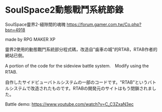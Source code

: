 # SoulSpace2動態戰鬥系統節錄

SoulSpace靈界2-縫隙間的魂魄
https://forum.gamer.com.tw/Co.php?bsn=4918

made by RPG MAKER XP


靈界2使用的動態戰鬥系統部分程式碼，改造自"歯車の城"的RTAB，RTAB作者的網站已倒。

A portion of the code for the sideview battle system.　Modify using the RTAB.　

自作したサイドビューバトルシステムの一部のコードです。"RTAB"というバトルシステムで改造されたものです。RTABの開発元のサイトはもう閉鎖されました。


Battle demo:
https://www.youtube.com/watch?v=C_C3ZxaN3ec

